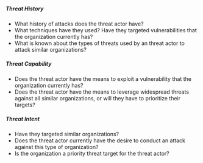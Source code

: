 
##### Threat History

* What history of attacks does the threat actor have?
* What techniques have they used? Have they targeted vulnerabilities that the organization currently has?
* What is known about the types of threats used by an threat actor to attack similar organizations?

##### Threat Capability

* Does the threat actor have the means to exploit a vulnerability that the organization currently has?
* Does the threat actor have the means to leverage widespread threats against all similar organizations, or will they have to prioritize their targets?

##### Threat Intent

* Have they targeted similar organizations?
* Does the threat actor currently have the desire to conduct an attack against this type of organization?
* Is the organization a priority threat target for the threat actor? 
